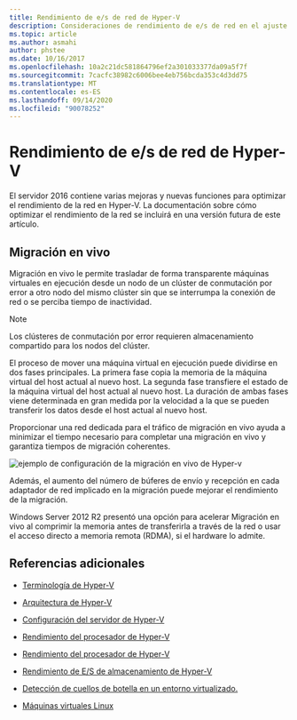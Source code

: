 ```yaml
---
title: Rendimiento de e/s de red de Hyper-V
description: Consideraciones de rendimiento de e/s de red en el ajuste del rendimiento de Hyper-V
ms.topic: article
ms.author: asmahi
author: phstee
ms.date: 10/16/2017
ms.openlocfilehash: 10a2c21dc581864796ef2a301033377da09a5f7f
ms.sourcegitcommit: 7cacfc38982c6006bee4eb756bcda353c4d3dd75
ms.translationtype: MT
ms.contentlocale: es-ES
ms.lasthandoff: 09/14/2020
ms.locfileid: "90078252"
---
```

# <a name="hyper-v-network-io-performance"></a>Rendimiento de e/s de red de Hyper-V

El servidor 2016 contiene varias mejoras y nuevas funciones para optimizar el rendimiento de la red en Hyper-V.  La documentación sobre cómo optimizar el rendimiento de la red se incluirá en una versión futura de este artículo.

## <a name="live-migration"></a>Migración en vivo

Migración en vivo le permite trasladar de forma transparente máquinas virtuales en ejecución desde un nodo de un clúster de conmutación por error a otro nodo del mismo clúster sin que se interrumpa la conexión de red o se perciba tiempo de inactividad.

> [!NOTE]
> Los clústeres de conmutación por error requieren almacenamiento compartido para los nodos del clúster.

El proceso de mover una máquina virtual en ejecución puede dividirse en dos fases principales. La primera fase copia la memoria de la máquina virtual del host actual al nuevo host. La segunda fase transfiere el estado de la máquina virtual del host actual al nuevo host. La duración de ambas fases viene determinada en gran medida por la velocidad a la que se pueden transferir los datos desde el host actual al nuevo host.

Proporcionar una red dedicada para el tráfico de migración en vivo ayuda a minimizar el tiempo necesario para completar una migración en vivo y garantiza tiempos de migración coherentes.

![ejemplo de configuración de la migración en vivo de Hyper-v](../../media/perftune-guide-live-migration.png)

Además, el aumento del número de búferes de envío y recepción en cada adaptador de red implicado en la migración puede mejorar el rendimiento de la migración.

Windows Server 2012 R2 presentó una opción para acelerar Migración en vivo al comprimir la memoria antes de transferirla a través de la red o usar el acceso directo a memoria remota (RDMA), si el hardware lo admite.

## <a name="additional-references"></a>Referencias adicionales

-   [Terminología de Hyper-V](terminology.md)

-   [Arquitectura de Hyper-V](architecture.md)

-   [Configuración del servidor de Hyper-V](configuration.md)

-   [Rendimiento del procesador de Hyper-V](processor-performance.md)

-   [Rendimiento del procesador de Hyper-V](memory-performance.md)

-   [Rendimiento de E/S de almacenamiento de Hyper-V](storage-io-performance.md)

-   [Detección de cuellos de botella en un entorno virtualizado.](detecting-virtualized-environment-bottlenecks.md)

-   [Máquinas virtuales Linux](linux-virtual-machine-considerations.md)
